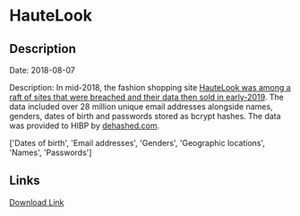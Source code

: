 # HauteLook

## Description

Date: 2018-08-07

Description:
In mid-2018, the fashion shopping site <a href="https://www.theregister.co.uk/2019/02/11/620_million_hacked_accounts_dark_web/" target="_blank" rel="noopener">HauteLook was among a raft of sites that were breached and their data then sold in early-2019</a>. The data included over 28 million unique email addresses alongside names, genders, dates of birth and passwords stored as bcrypt hashes. The data was provided to HIBP by <a href="https://dehashed.com/" target="_blank" rel="noopener">dehashed.com</a>.


['Dates of birth', 'Email addresses', 'Genders', 'Geographic locations', 'Names', 'Passwords']

## Links

[Download Link](https://link-to.net/1229997/708.601309382297/dynamic/?r=aGF1dGVsb29rLmNvbQ==)
